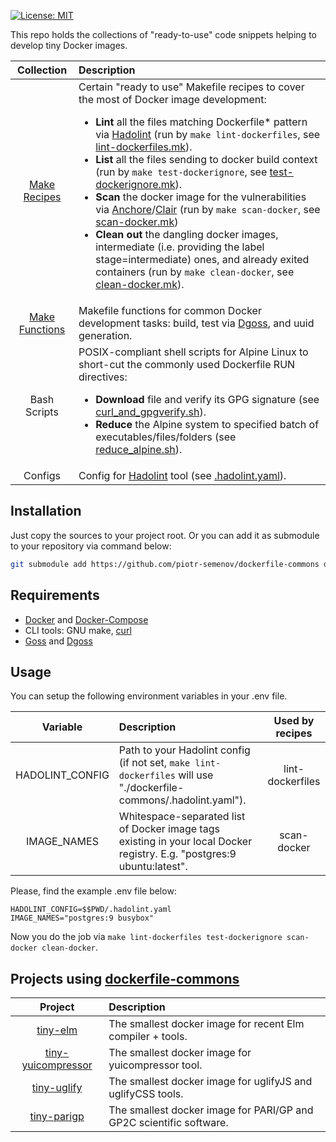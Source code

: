 [![License: MIT](https://img.shields.io/badge/License-MIT-yellow.svg)](https://opensource.org/licenses/MIT)

This repo holds the collections of "ready-to-use" code snippets helping to develop tiny Docker images.

| Collection | Description |
|:----------:|:------------|
| [Make Recipes](./recipes) | Certain "ready to use" Makefile recipes to cover the most of Docker image development:<BR> <UL><LI>**Lint** all the files matching Dockerfile* pattern via [Hadolint](https://github.com/hadolint/hadolint) (run by `make lint-dockerfiles`, see [lint-dockerfiles.mk](./recipes/lint-dockerfiles.mk)).</LI> <LI>**List** all the files sending to docker build context (run by `make test-dockerignore`, see [test-dockerignore.mk](./recipes/test-dockerignore.mk)).</LI> <LI>**Scan** the docker image for the vulnerabilities via [Anchore](https://github.com/anchore/anchore-engine)/[Clair](https://github.com/arminc/clair-scanner) (run by `make scan-docker`, see [scan-docker.mk](./recipes/scan-docker.mk))</LI> <LI>**Clean out** the dangling docker images, intermediate (i.e. providing the label stage=intermediate) ones, and already exited containers (run by `make clean-docker`, see [clean-docker.mk](./recipes/clean-docker.mk)).</LI></UL> |
| [Make Functions](./docker-funcs.mk) | Makefile functions for common Docker development tasks: build, test via [Dgoss](https://github.com/aelsabbahy/goss/tree/master/extras/dgoss), and uuid generation. |
| Bash Scripts | POSIX-compliant shell scripts for Alpine Linux to short-cut the commonly used Dockerfile RUN directives:<BR> <UL><LI>**Download** file and verify its GPG signature (see [curl_and_gpgverify.sh](./curl_and_gpgverify.sh)).</LI> <LI>**Reduce** the Alpine system to specified batch of executables/files/folders (see [reduce_alpine.sh](./reduce_alpine.sh)).</LI></UL> |
| Configs | Config for [Hadolint](https://github.com/hadolint/hadolint) tool (see [.hadolint.yaml](.hadolint.yaml)). |


## Installation

Just copy the sources to your project root. Or you can add it as submodule to your repository via command below:

```bash
git submodule add https://github.com/piotr-semenov/dockerfile-commons dockerfile-commons
```

## Requirements

  * [Docker](https://docs.docker.com/engine/install/) and [Docker-Compose](https://docs.docker.com/compose/install/)
  * CLI tools: GNU make, [curl](https://curl.se)
  * [Goss](https://github.com/aelsabbahy/goss) and [Dgoss](https://github.com/aelsabbahy/goss/tree/master/extras/dgoss)

## Usage

You can setup the following environment variables in your .env file.

| Variable | Description | Used by recipes |
|:--------:|:------------|:---------------:|
| HADOLINT_CONFIG | Path to your Hadolint config (if not set, `make lint-dockerfiles` will use "./dockerfile-commons/.hadolint.yaml"). | lint-dockerfiles |
| IMAGE_NAMES | Whitespace-separated list of Docker image tags existing in your local Docker registry. E.g. "postgres:9 ubuntu:latest". | scan-docker |

Please, find the example .env file below:

```text
HADOLINT_CONFIG=$$PWD/.hadolint.yaml
IMAGE_NAMES="postgres:9 busybox"
```

Now you do the job via `make lint-dockerfiles test-dockerignore scan-docker clean-docker`.

## Projects using [dockerfile-commons](https://github.com/piotr-semenov/dockerfile-commons)

| Project | Description |
|:-------:|:------------|
| [tiny-elm](https://github.com/piotr-semenov/elm-docker) | The smallest docker image for recent Elm compiler + tools. |
| [tiny-yuicompressor](https://github.com/piotr-semenov/yuicompressor-docker) | The smallest docker image for yuicompressor tool. |
| [tiny-uglify](https://github.com/piotr-semenov/uglify-docker) | The smallest docker image for uglifyJS and uglifyCSS tools. |
| [tiny-parigp](https://github.com/piotr-semenov/parigp-docker) | The smallest docker image for PARI/GP and GP2C scientific software. |
